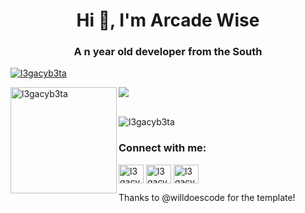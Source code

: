 <h1 align="center">Hi 👋, I'm Arcade Wise</h1>
<h3 align="center">A n year old developer from the South</h3>

<p align="left"> <a href="https://github.com/ryo-ma/github-profile-trophy"><img src="https://github-profile-trophy.vercel.app/?username=l3gacyb3ta&theme=onedark&margin-w=15&margin-h=15&column=7" alt="l3gacyb3ta" /></a> </p>

<div>
<img height="170" align="left" src="https://github-readme-stats.vercel.app/api?username=l3gacyb3ta&count_private=true&include_all_commits=true&theme=onedark" alt="l3gacyb3ta" />
<img src="https://github-readme-stats.vercel.app/api/top-langs/?username=l3gacyb3ta&layout=compact&theme=onedark&langs_count=15" />
</div>

<br/>

<p align="left"> <img src="https://komarev.com/ghpvc/?username=l3gacyb3ta&label=Profile%20views&color=0e75b6&style=flat" alt="l3gacyb3ta" /> </p>

<h3 align="left">Connect with me:</h3>
<p align="left">
<a href="https://codepen.io/l3gacyb3ta" target="blank"><img align="center" src="https://cdn.jsdelivr.net/npm/simple-icons@3.0.1/icons/codepen.svg" alt="l3gacyb3ta" height="30" width="40" /></a>
<a href="https://twitter.com/l3gacyb3ta" target="blank"><img align="center" src="https://cdn.jsdelivr.net/npm/simple-icons@3.0.1/icons/twitter.svg" alt="l3gacyb3ta" height="30" width="40" /></a>
<a href="https://www.leetcode.com/l3gacyb3ta" target="blank"><img align="center" src="https://cdn.jsdelivr.net/npm/simple-icons@3.0.1/icons/leetcode.svg" alt="l3gacyb3ta" height="30" width="40" /></a>
</p>

Thanks to @willdoescode for the template!
